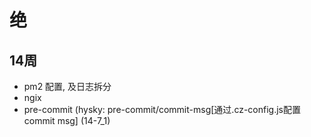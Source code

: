 # 绝

## 14周 

- pm2 配置, 及日志拆分
- ngix
- pre-commit (hysky: pre-commit/commit-msg[通过.cz-config.js配置commit msg]  (14-7_1)